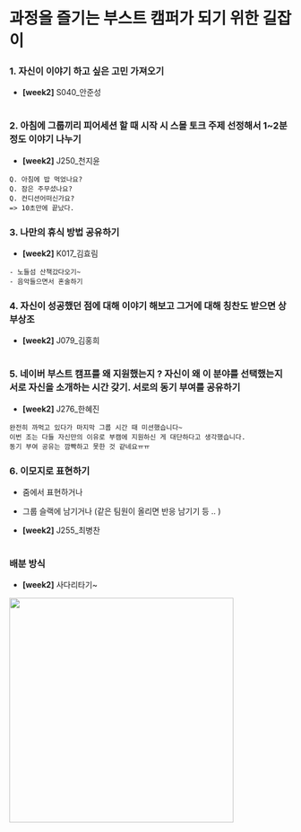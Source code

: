 # 과정을 즐기는 부스트 캠퍼가 되기 위한 길잡이



### 1. 자신이 이야기 하고 싶은 고민 가져오기

- **[week2]** S040_안준성

```
```



### 2. 아침에 그룹끼리 피어세션 할 때 시작 시 스몰 토크 주제 선정해서 1~2분 정도 이야기 나누기

- **[week2]** J250_천지윤

```
Q. 아침에 밥 먹었나요?
Q. 잠은 주무셨나요?
Q. 컨디션어떠신가요?
=> 10초만에 끝났다.
```



### 3. 나만의 휴식 방법 공유하기

- **[week2]** K017_김효림

```
- 노들섬 산책갔다오기~
- 음악들으면서 혼술하기
```



### 4. 자신이 성공했던 점에 대해 이야기 해보고 그거에 대해 칭찬도 받으면 상부상조

- **[week2]** J079_김홍희

```
```





### 5. 네이버 부스트 캠프를 왜 지원했는지 ? 자신이 왜 이 분야를 선택했는지 서로 자신을 소개하는 시간 갖기. 서로의 동기 부여를 공유하기

- **[week2]** J276_한혜진

```
완전히 까먹고 있다가 마지막 그룹 시간 때 미션했습니다~
이번 조는 다들 자신만의 이유로 부캠에 지원하신 게 대단하다고 생각했습니다.
동기 부여 공유는 깜빡하고 못한 것 같네요ㅠㅠ
```





### 6. 이모지로 표현하기

- 줌에서 표현하거나
- 그룹 슬랙에 남기거나 (같은 팀원이 올리면 반응 남기기 등 .. )

- **[week2]** J255_최병찬

```

```



### 배분 방식

- **[week2]** 사다리타기~

<img src="https://raw.githubusercontent.com/kxxhyorim/markdownImageUploader/image/images/image-20240719165415173.png" width="400" />

